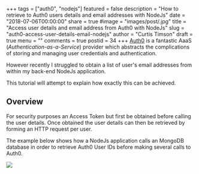 +++
tags = ["auth0", "nodejs"]
featured = false
description = "How to retrieve to Auth0 users details and email addresses with NodeJs"
date = "2018-07-06T00:00:00"
share = true
#image = "images/post/.jpg"
title = "Access user details and email address from Auth0 with NodeJs"
slug = "auth0-access-user-details-email-nodejs"
author = "Curtis Timson"
draft = true
menu = ""
comments = true
postid = 34
+++
[Auth0](https://auth0.com/) is a fantastic AaaS (_Authentication-as-a-Service_) provider which abstracts the complications of storing and managing user credentials and authentication.

However recently I struggled to obtain a list of user's email addresses from within my back-end NodeJs application.

This tutorial will attempt to explain how exactly this can be achieved.

## Overview

For security purposes an Access Token but first be obtained before calling the user details. Once obtained the user details can then be retrieved by forming an HTTP request per user.

The example below shows how a NodeJs application calls an MongoDB database in order to retrieve Auth0 User IDs before making several calls to Auth0.

![](/images/post/auth0-nodejs-flow.png)